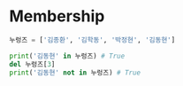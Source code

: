 # Membership

```python
누렁즈 = ['김종환', '김학동', '박정현', '김동현']

print('김동현' in 누렁즈) # True
del 누렁즈[3]
print('김동현' not in 누렁즈) # True 
```